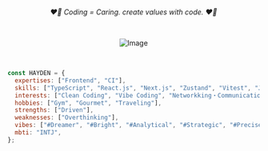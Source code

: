 <div align="center">
  <p><em>❤️‍🔥 Coding = Caring. create values with code. ❤️‍🔥</em></p>  
  <br>
  
  ![Image](https://github.com/user-attachments/assets/4a19bc0d-d13e-44a5-8f30-67153643dc5f)
</div>
<br>

```js
const HAYDEN = {
  expertises: ["Frontend", "CI"],
  skills: ["TypeScript", "React.js", "Next.js", "Zustand", "Vitest", "Japanese", "System Desige"],
  interests: ["Clean Coding", "Vibe Coding", "Networkking・Communication", "Logical・Critical・Creative thinking"],
  hobbies: ["Gym", "Gourmet", "Traveling"],
  strengths: ["Driven"],
  weaknesses: ["Overthinking"],
  vibes: ["#Dreamer", "#Bright", "#Analytical", "#Strategic", "#Precise"],
  mbti: "INTJ",
};
```

